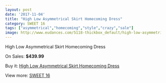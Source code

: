 ```yaml
---
layout: post
date: '2017-11-04'
title: "High Low Asymmetrical Skirt Homecoming Dress"
category: SWEET 16
tags: ["asymmetrical","homecoming","style","crazy","sale"]
image: http://www.eudances.com/5118-thickbox_default/high-low-asymmetrical-skirt-homecoming-dress.jpg
---
```

High Low Asymmetrical Skirt Homecoming Dress

On Sales: **$439.99**
<a href="https://www.eudances.com/en/sweet-16/1727-high-low-asymmetrical-skirt-homecoming-dress.html"><amp-img layout="responsive" width="600" height="600" src="//www.eudances.com/5118-thickbox_default/high-low-asymmetrical-skirt-homecoming-dress.jpg" alt="High Low Asymmetrical Skirt Homecoming Dress 0" /></a>
<a href="https://www.eudances.com/en/sweet-16/1727-high-low-asymmetrical-skirt-homecoming-dress.html"><amp-img layout="responsive" width="600" height="600" src="//www.eudances.com/5120-thickbox_default/high-low-asymmetrical-skirt-homecoming-dress.jpg" alt="High Low Asymmetrical Skirt Homecoming Dress 1" /></a>
<a href="https://www.eudances.com/en/sweet-16/1727-high-low-asymmetrical-skirt-homecoming-dress.html"><amp-img layout="responsive" width="600" height="600" src="//www.eudances.com/5119-thickbox_default/high-low-asymmetrical-skirt-homecoming-dress.jpg" alt="High Low Asymmetrical Skirt Homecoming Dress 2" /></a>

Buy it: [High Low Asymmetrical Skirt Homecoming Dress](https://www.eudances.com/en/sweet-16/1727-high-low-asymmetrical-skirt-homecoming-dress.html "High Low Asymmetrical Skirt Homecoming Dress")

View more: [SWEET 16](https://www.eudances.com/en/18-sweet-16 "SWEET 16")